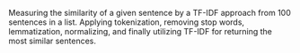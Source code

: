 Measuring the similarity of a given sentence by a TF-IDF approach from 100 sentences in a list. Applying tokenization, removing stop words, lemmatization, normalizing, and finally utilizing TF-IDF for returning the most similar sentences. 
